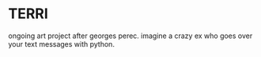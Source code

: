 # TERRI
ongoing art project after georges perec.
imagine a crazy ex who goes over your text messages with python.
